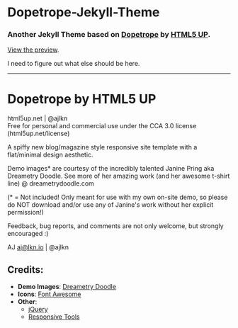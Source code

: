 # Dopetrope-Jekyll-Theme

### Another Jekyll Theme based on [Dopetrope][dopeTrope] by [HTML5 UP][html5up].

[View the preview][preview].

I need to figure out what else should be here.

---

# Dopetrope by HTML5 UP
html5up.net | @ajlkn<br />
Free for personal and commercial use under the CCA 3.0 license (html5up.net/license)


A spiffy new blog/magazine style responsive site template with a flat/minimal design aesthetic.

Demo images* are courtesy of the incredibly talented Janine Pring aka Dreametry Doodle. See more of her amazing work (and her awesome t-shirt line) @ dreametrydoodle.com

(* = Not included! Only meant for use with my own on-site demo, so please do NOT download and/or use any of Janine's 
work without her explicit permission!)

Feedback, bug reports, and comments are not only welcome, but strongly encouraged :)

AJ
aj@lkn.io | @ajlkn

## Credits:
- **Demo Images**: [Dreametry Doodle][dd]
- **Icons**: [Font Awesome][fa]
- **Other**:
  - [jQuery][jq]
  - [Responsive Tools][rt]

[preview]: <https://aronduby.github.io/Dopetrope-Jekyll-Theme/>
[dopeTrope]: <https://html5up.net/dopetrope>
[html5up]: <https://html5up.net/>
[dd]: <http://dreametrydoodle.com>
[fa]: <https://fontawesome.io>
[jq]: <https://jquery.com>
[rt]: <https://github.com/ajlkn/responsive-tools>
